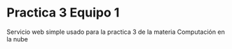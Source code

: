 # Practica 3 Equipo 1

Servicio web simple usado para la practica 3 de la materia Computación en la nube